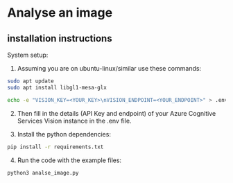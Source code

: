 # Analyse an image

## installation instructions



System setup:

1. Assuming you are on ubuntu-linux/similar use these commands:

```bash
sudo apt update
sudo apt install libgl1-mesa-glx

echo -e "VISION_KEY=<YOUR_KEY>\nVISION_ENDPOINT=<YOUR_ENDPOINT>" > .env

```

2. Then fill in the details (API Key and endpoint) of your Azure Cognitive Services Vision instance in the .env file.


3. Install the python dependencies:

```bash
pip install -r requirements.txt
```

4. Run the code with the example files:

```bash
python3 analse_image.py
```
